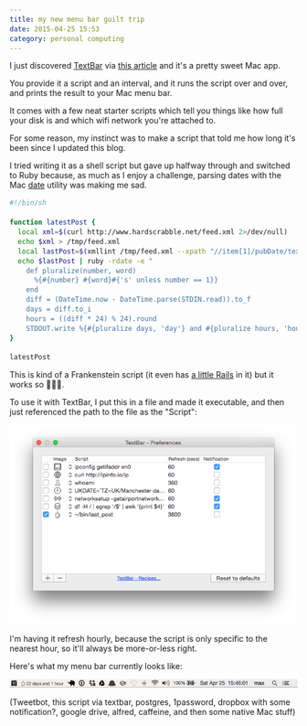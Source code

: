 ```yaml
---
title: my new menu bar guilt trip
date: 2015-04-25 15:53
category: personal computing
---
```


I just discovered [TextBar][] via [this article][1] and it's a pretty sweet Mac
app.

[TextBar]: http://www.richsomerfield.com/apps/
[1]: http://www.macstories.net/mac/textbar-puts-your-text-into-the-menu-bar/

You provide it a script and an interval, and it runs the script over and over,
and prints the result to your Mac menu bar.

It comes with a few neat starter scripts which tell you things like how full
your disk is and which wifi network you're attached to.

For some reason, my instinct was to make a script that told me how long it's
been since I updated this blog.

I tried writing it as a shell script but gave up halfway through and switched
to Ruby because, as much as I enjoy a challenge, parsing dates with the Mac
[date][] utility was making me sad.

[date]: https://developer.apple.com/library/mac/documentation/Darwin/Reference/ManPages/man1/date.1.html

```sh
#!/bin/sh

function latestPost {
  local xml=$(curl http://www.hardscrabble.net/feed.xml 2>/dev/null)
  echo $xml > /tmp/feed.xml
  local lastPost=$(xmllint /tmp/feed.xml --xpath "//item[1]/pubDate/text()")
  echo $lastPost | ruby -rdate -e "
    def pluralize(number, word)
      %{#{number} #{word}#{'s' unless number == 1}}
    end
    diff = (DateTime.now - DateTime.parse(STDIN.read)).to_f
    days = diff.to_i
    hours = ((diff * 24) % 24).round
    STDOUT.write %{#{pluralize days, 'day'} and #{pluralize hours, 'hour'}}"
}

latestPost
```

This is kind of a Frankenstein script (it even has [a little Rails][2] in it)
but it works so 🤵🏻‍♂️.

[2]: http://apidock.com/rails/ActionView/Helpers/TextHelper/pluralize

To use it with TextBar, I put this in a file and made it executable, and then
just referenced the path to the file as the "Script":

![TextBar UI screenshot](/img/2015-04-25-textbar.png)

I'm having it refresh hourly, because the script is only specific to the
nearest hour, so it'll always be more-or-less right.

Here's what my menu bar currently looks like:

![menubar screenshot](/img/2015-04-25-textbar-guilt.png)

(Tweetbot, this script via textbar, postgres, 1password, dropbox with some
notification?, google drive, alfred, caffeine, and then some native Mac stuff)
